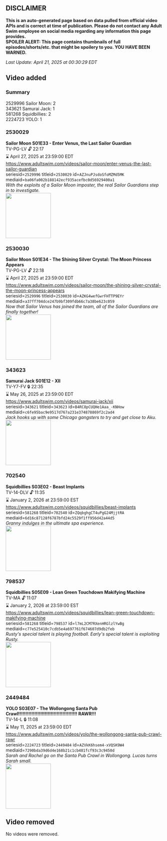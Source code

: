 ## DISCLAIMER
**This is an auto-generated page based on data pulled from official video APIs and is correct at time of publication. Please do not contact any Adult Swim employee on social media regarding any information this page provides.**  
**SPOILER ALERT: This page contains thumbnails of full episodes/shorts/etc. that might be spoilery to you. YOU HAVE BEEN WARNED.**  

_Last Update: April 21, 2025 at 00:30:29 EDT_
## Video added
### Summary
2529996 Sailor Moon: 2  
343621 Samurai Jack: 1  
581268 Squidbillies: 2  
2224723 YOLO: 1  
### 2530029
**Sailor Moon S01E33 - Enter Venus, the Last Sailor Guardian**  
TV-PG-LV 🔓 22:17  
⌛ April 27, 2025 at 23:59:00 EDT  
https://www.adultswim.com/videos/sailor-moon/enter-venus-the-last-sailor-guardian  
seriesid=`2529996` titleid=`2530029` id=`AZJnuPJsdoSfoMZMd5MK` mediaid=`ba06fa002b188142ecf935acefbc0d56929400a1`  
_With the exploits of a Sailor Moon imposter, the real Sailor Guardians step in to investigate._  
<a href="https://media.cdn.adultswim.com/uploads/20241015/thumbnails/2_2410152338458-CopyofSailorMoon_Ep033_Thumbnail_1920x1080_Pillarbox.jpg"><img src="https://media.cdn.adultswim.com/uploads/20241015/thumbnails/2_2410152338458-CopyofSailorMoon_Ep033_Thumbnail_1920x1080_Pillarbox.jpg" height="144px" /></a>
### 2530030
**Sailor Moon S01E34 - The Shining Silver Crystal: The Moon Princess Appears**  
TV-PG-LV 🔓 22:18  
⌛ April 27, 2025 at 23:59:00 EDT  
https://www.adultswim.com/videos/sailor-moon/the-shining-silver-crystal-the-moon-princess-appears  
seriesid=`2529996` titleid=`2530030` id=`AZKG4wefGwrFHTTP9EYr` mediaid=`a37ff704dce247b9bf309fdb66c7a38be623c059`  
_Now that Sailor Venus has joined the team, all of the Sailor Guardians are finally together!_  
<a href="https://media.cdn.adultswim.com/uploads/20241015/thumbnails/2_241015233933-CopyofSailorMoon_Ep034_Thumbnail_1920x1080_Pillarbox.jpg"><img src="https://media.cdn.adultswim.com/uploads/20241015/thumbnails/2_241015233933-CopyofSailorMoon_Ep034_Thumbnail_1920x1080_Pillarbox.jpg" height="144px" /></a>
### 343623
**Samurai Jack S01E12 - XII**  
TV-Y7-FV 🔒 22:35  
⌛ May 26, 2025 at 23:59:00 EDT  
https://www.adultswim.com/videos/samurai-jack/xii  
seriesid=`343621` titleid=`343623` id=`B4RC8pCUQHe1Aaa_-KNHow` mediaid=`c6fe95bac9e9517d767a231e374878869f2c2ad4`  
_Jack hooks up with some Chicago gangsters to try and get close to Aku._  
<a href="https://media.cdn.adultswim.com/uploads/20200406/thumbnails/2_20461641344-samjack_012.jpg"><img src="https://media.cdn.adultswim.com/uploads/20200406/thumbnails/2_20461641344-samjack_012.jpg" height="144px" /></a>
### 702540
**Squidbillies S03E02 - Beast Implants**  
TV-14-DLV 🔓 11:35  
⌛ January 2, 2026 at 23:59:00 EST  
https://www.adultswim.com/videos/squidbillies/beast-implants  
seriesid=`581268` titleid=`702540` id=`ZQqbghgCT4uPgG24MjjtRA` mediaid=`6d16c87128f6787bfd24c5529f1ff956d42a44d5`  
_Granny indulges in the ultimate spa experience._  
<a href="https://media.cdn.adultswim.com/uploads/20200413/thumbnails/2_204131118410-squidbillies_022_bim.jpg"><img src="https://media.cdn.adultswim.com/uploads/20200413/thumbnails/2_204131118410-squidbillies_022_bim.jpg" height="144px" /></a>
### 798537
**Squidbillies S05E09 - Lean Green Touchdown Makifying Machine**  
TV-MA 🔓 11:07  
⌛ January 2, 2026 at 23:59:00 EST  
https://www.adultswim.com/videos/squidbillies/lean-green-touchdown-makifying-machine  
seriesid=`581268` titleid=`798537` id=`l7mL2CM7RXenHRGlzlYwBg` mediaid=`c77e525410c7cdb5e4a697761f674607d9db2feb`  
_Rusty's special talent is playing football. Early's special talent is exploiting Rusty._  
<a href="https://media.cdn.adultswim.com/uploads/20200413/thumbnails/2_204131320361-squidbillies_059_bim.jpg"><img src="https://media.cdn.adultswim.com/uploads/20200413/thumbnails/2_204131320361-squidbillies_059_bim.jpg" height="144px" /></a>
### 2449484
**YOLO S03E07 - The Wollongong Santa Pub Crawl!!!!!!!!!!!!!!!!!!!!!!!!!!!!!!!!!!!!!!!! RAWR!!!**  
TV-14-L 🔒 11:08  
⌛ May 11, 2025 at 23:59:00 EDT  
https://www.adultswim.com/videos/yolo/the-wollongong-santa-pub-crawl-rawr  
seriesid=`2224723` titleid=`2449484` id=`AZVkK6hsem4-xVQSK9W4` mediaid=`7290bda39d6d4e168b21c1cb481fcf93c3c9450d`  
_Sarah and Rachel go on the Santa Pub Crawl in Wollongong. Lucas turns Sarah small._  
<a href="https://media.cdn.adultswim.com/uploads/20250304/thumbnails/2_25342138454-YOLO-S3-RainbowTrinity-308-THEWOLLONGONGSANTAPUBCRAWL-1920x1080.jpg"><img src="https://media.cdn.adultswim.com/uploads/20250304/thumbnails/2_25342138454-YOLO-S3-RainbowTrinity-308-THEWOLLONGONGSANTAPUBCRAWL-1920x1080.jpg" height="144px" /></a>
## Video removed
No videos were removed.  
